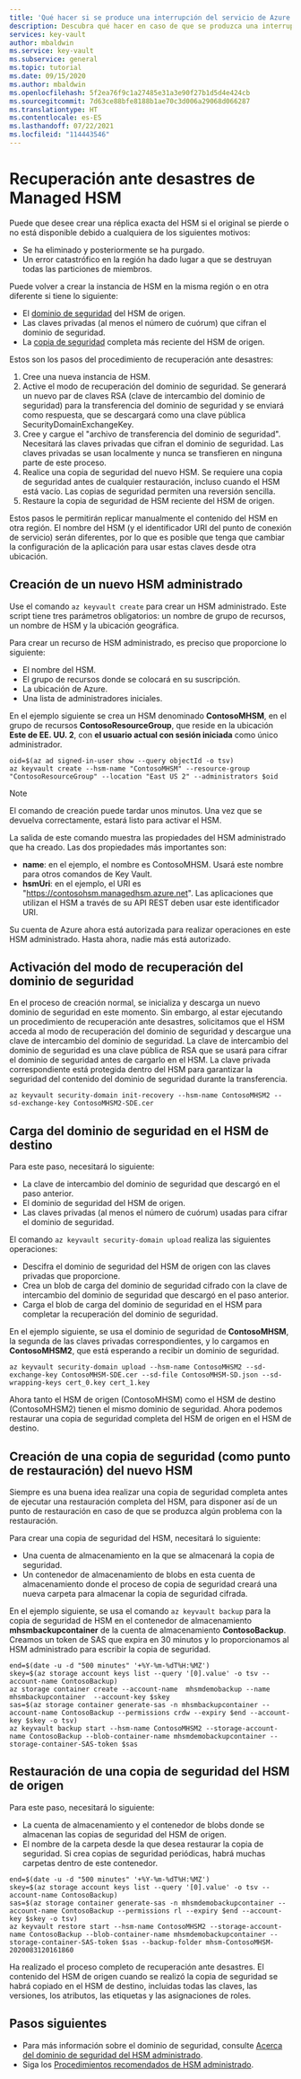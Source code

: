 ```yaml
---
title: 'Qué hacer si se produce una interrupción del servicio de Azure que afecte al HSM administrado: Azure Key Vault | Microsoft Docs'
description: Descubra qué hacer en caso de que se produzca una interrupción del servicio de Azure que afecte al HSM administrado.
services: key-vault
author: mbaldwin
ms.service: key-vault
ms.subservice: general
ms.topic: tutorial
ms.date: 09/15/2020
ms.author: mbaldwin
ms.openlocfilehash: 5f2ea76f9c1a27485e31a3e90f27b1d5d4e424cb
ms.sourcegitcommit: 7d63ce88bfe8188b1ae70c3d006a29068d066287
ms.translationtype: HT
ms.contentlocale: es-ES
ms.lasthandoff: 07/22/2021
ms.locfileid: "114443546"
---
```

# <a name="managed-hsm-disaster-recovery"></a>Recuperación ante desastres de Managed HSM

Puede que desee crear una réplica exacta del HSM si el original se pierde o no está disponible debido a cualquiera de los siguientes motivos:

- Se ha eliminado y posteriormente se ha purgado.
- Un error catastrófico en la región ha dado lugar a que se destruyan todas las particiones de miembros.

Puede volver a crear la instancia de HSM en la misma región o en otra diferente si tiene lo siguiente:
- El [dominio de seguridad](security-domain.md) del HSM de origen.
- Las claves privadas (al menos el número de cuórum) que cifran el dominio de seguridad.
- La [copia de seguridad](backup-restore.md) completa más reciente del HSM de origen.

Estos son los pasos del procedimiento de recuperación ante desastres:

1. Cree una nueva instancia de HSM.
1. Active el modo de recuperación del dominio de seguridad. Se generará un nuevo par de claves RSA (clave de intercambio del dominio de seguridad) para la transferencia del dominio de seguridad y se enviará como respuesta, que se descargará como una clave pública SecurityDomainExchangeKey.
1. Cree y cargue el "archivo de transferencia del dominio de seguridad". Necesitará las claves privadas que cifran el dominio de seguridad. Las claves privadas se usan localmente y nunca se transfieren en ninguna parte de este proceso.
1. Realice una copia de seguridad del nuevo HSM. Se requiere una copia de seguridad antes de cualquier restauración, incluso cuando el HSM está vacío. Las copias de seguridad permiten una reversión sencilla.
1. Restaure la copia de seguridad de HSM reciente del HSM de origen.

Estos pasos le permitirán replicar manualmente el contenido del HSM en otra región. El nombre del HSM (y el identificador URI del punto de conexión de servicio) serán diferentes, por lo que es posible que tenga que cambiar la configuración de la aplicación para usar estas claves desde otra ubicación.

## <a name="create-a-new-managed-hsm"></a>Creación de un nuevo HSM administrado

Use el comando `az keyvault create` para crear un HSM administrado. Este script tiene tres parámetros obligatorios: un nombre de grupo de recursos, un nombre de HSM y la ubicación geográfica.

Para crear un recurso de HSM administrado, es preciso que proporcione lo siguiente:

- El nombre del HSM.
- El grupo de recursos donde se colocará en su suscripción.
- La ubicación de Azure.
- Una lista de administradores iniciales.

En el ejemplo siguiente se crea un HSM denominado **ContosoMHSM**, en el grupo de recursos **ContosoResourceGroup**, que reside en la ubicación **Este de EE. UU. 2**, con **el usuario actual con sesión iniciada** como único administrador.

```azurecli-interactive
oid=$(az ad signed-in-user show --query objectId -o tsv)
az keyvault create --hsm-name "ContosoMHSM" --resource-group "ContosoResourceGroup" --location "East US 2" --administrators $oid
```

> [!NOTE]
> El comando de creación puede tardar unos minutos. Una vez que se devuelva correctamente, estará listo para activar el HSM.

La salida de este comando muestra las propiedades del HSM administrado que ha creado. Las dos propiedades más importantes son:

* **name**: en el ejemplo, el nombre es ContosoMHSM. Usará este nombre para otros comandos de Key Vault.
* **hsmUri**: en el ejemplo, el URI es "https://contosohsm.managedhsm.azure.net". Las aplicaciones que utilizan el HSM a través de su API REST deben usar este identificador URI.

Su cuenta de Azure ahora está autorizada para realizar operaciones en este HSM administrado. Hasta ahora, nadie más está autorizado.

## <a name="activate-the-security-domain-recovery-mode"></a>Activación del modo de recuperación del dominio de seguridad

En el proceso de creación normal, se inicializa y descarga un nuevo dominio de seguridad en este momento. Sin embargo, al estar ejecutando un procedimiento de recuperación ante desastres, solicitamos que el HSM acceda al modo de recuperación del dominio de seguridad y descargue una clave de intercambio del dominio de seguridad. La clave de intercambio del dominio de seguridad es una clave pública de RSA que se usará para cifrar el dominio de seguridad antes de cargarlo en el HSM. La clave privada correspondiente está protegida dentro del HSM para garantizar la seguridad del contenido del dominio de seguridad durante la transferencia.

```azurecli-interactive
az keyvault security-domain init-recovery --hsm-name ContosoMHSM2 --sd-exchange-key ContosoMHSM2-SDE.cer
```

## <a name="upload-security-domain-to-destination-hsm"></a>Carga del dominio de seguridad en el HSM de destino

Para este paso, necesitará lo siguiente:
- La clave de intercambio del dominio de seguridad que descargó en el paso anterior.
- El dominio de seguridad del HSM de origen.
- Las claves privadas (al menos el número de cuórum) usadas para cifrar el dominio de seguridad.

El comando `az keyvault security-domain upload` realiza las siguientes operaciones:

- Descifra el dominio de seguridad del HSM de origen con las claves privadas que proporcione. 
- Crea un blob de carga del dominio de seguridad cifrado con la clave de intercambio del dominio de seguridad que descargó en el paso anterior.
- Carga el blob de carga del dominio de seguridad en el HSM para completar la recuperación del dominio de seguridad.

En el ejemplo siguiente, se usa el dominio de seguridad de **ContosoMHSM**, la segunda de las claves privadas correspondientes, y lo cargamos en **ContosoMHSM2**, que está esperando a recibir un dominio de seguridad. 

```azurecli-interactive
az keyvault security-domain upload --hsm-name ContosoMHSM2 --sd-exchange-key ContosoMHSM-SDE.cer --sd-file ContosoMHSM-SD.json --sd-wrapping-keys cert_0.key cert_1.key
```

Ahora tanto el HSM de origen (ContosoMHSM) como el HSM de destino (ContosoMHSM2) tienen el mismo dominio de seguridad. Ahora podemos restaurar una copia de seguridad completa del HSM de origen en el HSM de destino.

## <a name="create-a-backup-as-a-restore-point-of-your-new-hsm"></a>Creación de una copia de seguridad (como punto de restauración) del nuevo HSM

Siempre es una buena idea realizar una copia de seguridad completa antes de ejecutar una restauración completa del HSM, para disponer así de un punto de restauración en caso de que se produzca algún problema con la restauración.

Para crear una copia de seguridad del HSM, necesitará lo siguiente:
- Una cuenta de almacenamiento en la que se almacenará la copia de seguridad.
- Un contenedor de almacenamiento de blobs en esta cuenta de almacenamiento donde el proceso de copia de seguridad creará una nueva carpeta para almacenar la copia de seguridad cifrada.

En el ejemplo siguiente, se usa el comando `az keyvault backup` para la copia de seguridad de HSM en el contenedor de almacenamiento **mhsmbackupcontainer** de la cuenta de almacenamiento **ContosoBackup**. Creamos un token de SAS que expira en 30 minutos y lo proporcionamos al HSM administrado para escribir la copia de seguridad.

```azurecli-interactive
end=$(date -u -d "500 minutes" '+%Y-%m-%dT%H:%MZ')
skey=$(az storage account keys list --query '[0].value' -o tsv --account-name ContosoBackup)
az storage container create --account-name  mhsmdemobackup --name mhsmbackupcontainer  --account-key $skey
sas=$(az storage container generate-sas -n mhsmbackupcontainer --account-name ContosoBackup --permissions crdw --expiry $end --account-key $skey -o tsv)
az keyvault backup start --hsm-name ContosoMHSM2 --storage-account-name ContosoBackup --blob-container-name mhsmdemobackupcontainer --storage-container-SAS-token $sas

```

## <a name="restore-backup-from-source-hsm"></a>Restauración de una copia de seguridad del HSM de origen

Para este paso, necesitará lo siguiente:

- La cuenta de almacenamiento y el contenedor de blobs donde se almacenan las copias de seguridad del HSM de origen.
- El nombre de la carpeta desde la que desea restaurar la copia de seguridad. Si crea copias de seguridad periódicas, habrá muchas carpetas dentro de este contenedor.


```azurecli-interactive
end=$(date -u -d "500 minutes" '+%Y-%m-%dT%H:%MZ')
skey=$(az storage account keys list --query '[0].value' -o tsv --account-name ContosoBackup)
sas=$(az storage container generate-sas -n mhsmdemobackupcontainer --account-name ContosoBackup --permissions rl --expiry $end --account-key $skey -o tsv)
az keyvault restore start --hsm-name ContosoMHSM2 --storage-account-name ContosoBackup --blob-container-name mhsmdemobackupcontainer --storage-container-SAS-token $sas --backup-folder mhsm-ContosoMHSM-2020083120161860
```

Ha realizado el proceso completo de recuperación ante desastres. El contenido del HSM de origen cuando se realizó la copia de seguridad se habrá copiado en el HSM de destino, incluidas todas las claves, las versiones, los atributos, las etiquetas y las asignaciones de roles.

## <a name="next-steps"></a>Pasos siguientes

- Para más información sobre el dominio de seguridad, consulte [Acerca del dominio de seguridad del HSM administrado](security-domain.md).
- Siga los [Procedimientos recomendados de HSM administrado](best-practices.md).
